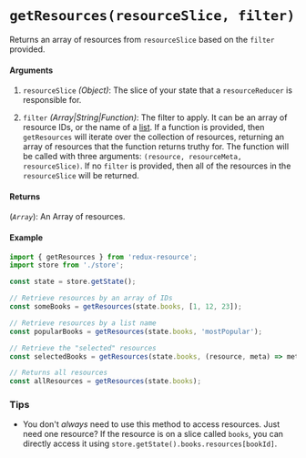 # `getResources(resourceSlice, filter)`

Returns an array of resources from `resourceSlice` based on the `filter` provided.

#### Arguments

1. `resourceSlice` *(Object)*: The slice of your state that a `resourceReducer` is
  responsible for.

2. `filter` *(Array|String|Function)*: The filter to apply. It can be an array of resource
  IDs, or the name of a [list](/docs/resources/lists.md). If a function is provided, then
  `getResources` will iterate over the collection of resources, returning an array of
  resources that the function returns truthy for. The function will be called with three arguments:
  `(resource, resourceMeta, resourceSlice)`. If no `filter` is provided, then all of the
  resources in the `resourceSlice` will be returned.

#### Returns

(*`Array`*): An Array of resources.

#### Example

```js
import { getResources } from 'redux-resource';
import store from './store';

const state = store.getState();

// Retrieve resources by an array of IDs
const someBooks = getResources(state.books, [1, 12, 23]);

// Retrieve resources by a list name
const popularBooks = getResources(state.books, 'mostPopular');

// Retrieve the "selected" resources
const selectedBooks = getResources(state.books, (resource, meta) => meta.selected);

// Returns all resources
const allResources = getResources(state.books);
```

### Tips

- You don't _always_ need to use this method to access resources. Just need one
  resource? If the resource is on a slice called `books`, you can directly access it
  using `store.getState().books.resources[bookId]`.
